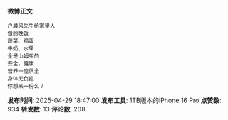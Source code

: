 **微博正文**: 
```
户晨风先生给家里人
做的晚饭
蔬菜、鸡蛋
牛奶、水果
全是山姆买的
安全，健康
营养一应俱全
身体无负担
你想来一份么？
```
**发布时间**: 2025-04-29 18:47:00
**发布工具**: 1TB版本的iPhone 16 Pro
**点赞数**: 934
**转发数**: 13
**评论数**: 208
